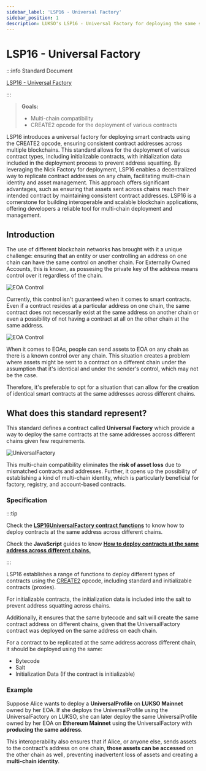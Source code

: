 ```yaml
---
sidebar_label: 'LSP16 - Universal Factory'
sidebar_position: 1
description: LUKSO's LSP16 - Universal Factory for deploying the same smart contracts to the same address across different chains.
---
```


# LSP16 - Universal Factory

:::info Standard Document

[LSP16 - Universal Factory](https://github.com/lukso-network/LIPs/blob/main/LSPs/LSP-16-UniversalFactory.md)

:::

> **Goals:**
>
> - Multi-chain compatibility
> - CREATE2 opcode for the deployment of various contracts

LSP16 introduces a universal factory for deploying smart contracts using the CREATE2 opcode, ensuring consistent contract addresses across multiple blockchains. This standard allows for the deployment of various contract types, including initializable contracts, with initialization data included in the deployment process to prevent address squatting. By leveraging the Nick Factory for deployment, LSP16 enables a decentralized way to replicate contract addresses on any chain, facilitating multi-chain identity and asset management. This approach offers significant advantages, such as ensuring that assets sent across chains reach their intended contract by maintaining consistent contract addresses. LSP16 is a cornerstone for building interoperable and scalable blockchain applications, offering developers a reliable tool for multi-chain deployment and management.

## Introduction

The use of different blockchain networks has brought with it a unique challenge: ensuring that an entity or user controlling an address on one chain can have the same control on another chain. For Externally Owned Accounts, this is known, as possesing the private key of the address means control over it regardless of the chain.

![EOA Control](/img/standards/lsp16/EOA-Control.jpeg)

Currently, this control isn't guaranteed when it comes to smart contracts. Even if a contract resides at a particular address on one chain, the same contract does not necessarily exist at the same address on another chain or even a possibility of not having a contract at all on the other chain at the same address.

![EOA Control](/img/standards/lsp16/Contract-Control.jpeg)

When it comes to EOAs, people can send assets to EOA on any chain as there is a known control over any chain. This situation creates a problem where assets might be sent to a contract on a different chain under the assumption that it's identical and under the sender's control, which may not be the case.

Therefore, it's preferable to opt for a situation that can allow for the creation of identical smart contracts at the same addresses across different chains.

## What does this standard represent?

This standard defines a contract called **Universal Factory** which provide a way to deploy the same contracts at the same addresses accross different chains given few requirements.

![UniversalFactory](/img/standards/lsp16/UniversalFactory.jpeg)

This multi-chain compatibility eliminates the **risk of asset loss** due to mismatched contracts and addresses. Further, it opens up the possibility of establishing a kind of multi-chain identity, which is particularly beneficial for factory, registry, and account-based contracts.

### Specification

:::tip

Check the [**LSP16UniversalFactory contract functions**](../../contracts/contracts/LSP16UniversalFactory/LSP16UniversalFactory.md) to know how to deploy contracts at the same address across different chains.

Check the **JavaScript** guides to know [**How to deploy contracts at the same address across different chains.**](../../learn/other-guides/deploy-multichain-contracts.md)

:::

LSP16 establishes a range of functions to deploy different types of contracts using the [CREATE2](https://eips.ethereum.org/EIPS/eip-1014) opcode, including standard and initializable contracts (proxies).

For initializable contracts, the initialization data is included into the salt to prevent address squatting across chains.

Additionally, it ensures that the same bytecode and salt will create the same contract address on different chains, given that the UniversalFactory contract was deployed on the same address on each chain.

For a contract to be replicated at the same address accross different chain, it should be deployed using the same:

- Bytecode
- Salt
- Initialization Data (If the contract is initializable)

### Example

Suppose Alice wants to deploy a **UniversalProfile** on **LUKSO Mainnet** owned by her EOA. If she deploys the UniversalProfile using the UniversalFactory on LUKSO, she can later deploy the same UniversalProfile owned by her EOA on **Ethereum Mainnet** using the UniversalFactory with **producing the same address**.

This interoperability also ensures that if Alice, or anyone else, sends assets to the contract's address on one chain, **those assets can be accessed** on the other chain as well, preventing inadvertent loss of assets and creating a **multi-chain identity**.
